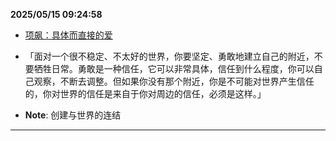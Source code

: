 
**2025/05/15 09:24:58**

- [项飙：具体而直接的爱](https://mp.weixin.qq.com/s/849aJ99a_jrOTam2AUu4EQ)

- 「面对一个很不稳定、不太好的世界，你要坚定、勇敢地建立自己的附近，不要牺牲日常。勇敢是一种信任，它可以非常具体，信任到什么程度，你可以自己观察，不断去调整。但如果你没有那个附近，你是不可能对世界产生信任的，你对世界的信任是来自于你对周边的信任，必须是这样。」
- **Note**: 创建与世界的连结

---

